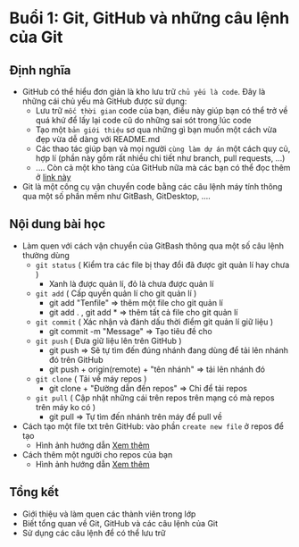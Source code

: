 # Buổi 1: Git, GitHub và những câu lệnh của Git
## Định nghĩa
- GitHub có thể hiểu đơn giản là kho lưu trữ `chủ yếu là code`. Đây là những cái chủ yếu mà GitHub được sử dụng:
  - Lưu trữ `mốc thời gian` code của bạn, điều này giúp bạn có thể trở về quá khứ để lấy lại code cũ do những sai sót trong lúc code
  - Tạo một `bản giới thiệu` sơ qua những gì bạn muốn một cách vừa đẹp vừa dễ dàng với README.md
  - Các thao tác giúp bạn và mọi người `cùng làm dự án` một cách quy củ, hợp lí (phần này gồm rất nhiều chi tiết như branch, pull requests, ...)
  - .... Còn cả một kho tàng của GitHub nữa mà các bạn có thể đọc thêm ở [link này](https://en.wikipedia.org/wiki/GitHub)
- Git là một công cụ vận chuyển code bằng các câu lệnh máy tính thông qua một số phần mềm như GitBash, GitDesktop, ....
## Nội dung bài học
- Làm quen với cách vận chuyển của GitBash thông qua một số câu lệnh thường dùng
  - `git status` ( Kiểm tra các file bị thay đổi đã được git quản lí hay chưa )
    * Xanh là được quản lí, đỏ là chưa được quản lí
  - `git add` ( Cấp quyền quản lí cho git quản lí )
    * git add "Tenfile" => thêm một file cho git quản lí
    * git add . , git add * => thêm tất cả file cho git quản lí
  - `git commit` ( Xác nhận và đánh dấu thời điểm git quản lí giữ liệu )
    * git commit -m "Message" => Tạo tiêu đề cho 
  - `git push` ( Đưa giữ liệu lên trên GitHub )
    * git push => Sẽ tự tìm đến đúng nhánh đang dùng để tải lên nhánh đó trên GitHub
    * git push + origin(remote) + "tên nhánh" => tải lên nhánh đó
  - `git clone` ( Tải về máy repos )
    * git clone + "Đường dẫn đến repos" => Chỉ để tải repos
  - `git pull` ( Cập nhật những cái trên repos trên mạng có mà repos trên máy ko có )
    * git pull => Tự tìm đến nhánh trên máy để pull về
- Cách tạo một file txt trên GitHub: vào phần `create new file` ở repos để tạo
  - Hình ảnh hướng dẫn [Xem thêm](image-guide-1.md)
- Cách thêm một người cho repos của bạn
  - Hình ảnh hướng dẫn [Xem thêm](image-guide-2.md)
## Tổng kết
- Giới thiệu và làm quen các thành viên trong lớp
- Biết tổng quan về Git, GitHub và các câu lệnh của Git
- Sử dụng các câu lệnh để có thể lưu trữ
